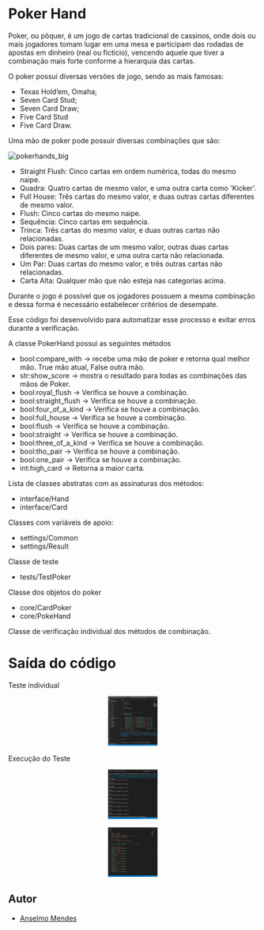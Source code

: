 # Poker Hand

Poker, ou pôquer, é um jogo de cartas tradicional de cassinos, onde dois ou mais jogadores tomam lugar em uma mesa e participam das rodadas de apostas em dinheiro (real ou fictício), vencendo aquele que tiver a combinação mais forte conforme a hierarquia das cartas.

O poker possui diversas versões de jogo, sendo as mais famosas:

* Texas Hold’em, Omaha;
* Seven Card Stud;
* Seven Card Draw;
* Five Card Stud
* Five Card Draw.

Uma mão de poker pode possuir diversas combinações que são:

![pokerhands_big](https://www.pokerharder.com/img/p/3/pokerhands_big.jpg) 

* Straight Flush: Cinco cartas em ordem numérica, todas do mesmo naipe.
* Quadra: Quatro cartas de mesmo valor, e uma outra carta como 'Kicker'.
* Full House: Três cartas do mesmo valor, e duas outras cartas diferentes de mesmo valor.
* Flush: Cinco cartas do mesmo naipe.
* Sequência: Cinco cartas em sequência.
* Trinca: Três cartas do mesmo valor, e duas outras cartas não relacionadas.
* Dois pares: Duas cartas de um mesmo valor, outras duas cartas diferentes de mesmo valor, e uma outra carta não relacionada.
* Um Par: Duas cartas do mesmo valor, e três outras cartas não relacionadas.
* Carta Alta: Qualquer mão que não esteja nas categorias acima.

Durante o jogo é possível que os jogadores possuem a mesma combinação e dessa forma é necessário estabelecer critérios de desempate.

Esse código foi desenvolvido para automatizar esse processo e evitar erros durante a verificação.

A classe PokerHand possui as seguintes métodos

* bool:compare_with -> recebe uma mão de poker e retorna qual melhor mão. True mão atual, False outra mão.
* str:show_score -> mostra o resultado para todas as combinações das mãos de Poker.
* bool:royal_flush -> Verifica se houve a combinação.
* bool:straight_flush  -> Verifica se houve a combinação.
* bool:four_of_a_kind  -> Verifica se houve a combinação.
* bool:full_house  -> Verifica se houve a combinação.
* bool:flush  -> Verifica se houve a combinação.
* bool:straight  -> Verifica se houve a combinação.
* bool:three_of_a_kind  -> Verifica se houve a combinação.
* bool:tho_pair  -> Verifica se houve a combinação.
* bool:one_pair  -> Verifica se houve a combinação.
* int:high_card  -> Retorna a maior carta.


Lista de classes abstratas com as assinaturas dos métodos:

* interface/Hand
* interface/Card

Classes com variáveis de apoio:

* settings/Common
* settings/Result

Classe de teste

* tests/TestPoker

Classe dos objetos do poker

* core/CardPoker
* core/PokeHand

Classe de verificação individual dos métodos de combinação.

# Saída do código

Teste individual

<p align="center"><img src="https://raw.githubusercontent.com/anselmomendes/Poker-Hand-Value-Ratings/test/docs/img02.png" width="100" height="100"></p>

Execução do Teste

<p align="center"><img src="https://raw.githubusercontent.com/anselmomendes/Poker-Hand-Value-Ratings/test/docs/img03.png" width="100" height="100"></p>

<p align="center"><img src="https://raw.githubusercontent.com/anselmomendes/Poker-Hand-Value-Ratings/test/docs/img04.png" width="100" height="100"></p>

## Autor

- [Anselmo Mendes](https://github.com/anselmomendes)
